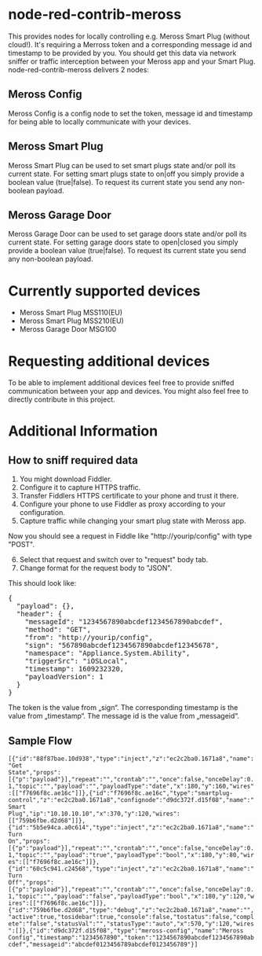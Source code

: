 # node-red-contrib-meross 

This provides nodes for locally controlling e.g. Meross Smart Plug (without cloud!). It's requiring a Merross token and a corresponding message id and timestamp to be provided by you. You should get this data via network sniffer or traffic interception between your Meross app and your Smart Plug. node-red-contrib-meross delivers 2 nodes:

## Meross Config
Meross Config is a config node to set the token, message id and timestamp for being able to locally communicate with your devices.

## Meross Smart Plug
Meross Smart Plug can be used to set smart plugs state and/or poll its current state. For setting smart plugs state to on|off you simply provide a boolean value (true|false). To request its current state you send any non-boolean payload.

## Meross Garage Door
Meross Garage Door can be used to set garage doors state and/or poll its current state. For setting garage doors state to open|closed you simply provide a boolean value (true|false). To request its current state you send any non-boolean payload.

# Currently supported devices
- Meross Smart Plug MSS110(EU)
- Meross Smart Plug MSS210(EU)
- Meross Garage Door MSG100

# Requesting additional devices
To be able to implement additional devices feel free to provide sniffed communication between your app and devices.
You might also feel free to directly contribute in this project.

# Additional Information
## How to sniff required data
1. You might download Fiddler.
2. Configure it to capture HTTPS traffic.
3. Transfer Fiddlers HTTPS certificate to your phone and trust it there.
4. Configure your phone to use Fiddler as proxy according to your configuration.
5. Capture traffic while changing your smart plug state with Meross app.

Now you should see a request in Fiddle like "http://yourip/config" with type "POST".

6. Select that request and switch over to "request" body tab.
7. Change format for the request body to "JSON".

This should look like:
<pre>
{
  "payload": {},
  "header": {
    "messageId": "1234567890abcdef1234567890abcdef",
    "method": "GET",
    "from": "http://yourip/config",
    "sign": "567890abcdef1234567890abcdef12345678",
    "namespace": "Appliance.System.Ability",
    "triggerSrc": "iOSLocal",
    "timestamp": 1609232320,
    "payloadVersion": 1
  }
}
</pre>

The token is the value from „sign“. The corresponding timestamp is the value from „timestamp“. The message id is the value from „messageid“.

## Sample Flow
<code>[{"id":"88f87bae.10d938","type":"inject","z":"ec2c2ba0.1671a8","name":"Get State","props":[{"p":"payload"}],"repeat":"","crontab":"","once":false,"onceDelay":0.1,"topic":"","payload":"","payloadType":"date","x":180,"y":160,"wires":[["f7696f8c.ae16c"]]},{"id":"f7696f8c.ae16c","type":"smartplug-control","z":"ec2c2ba0.1671a8","confignode":"d9dc372f.d15f08","name":"Smart Plug","ip":"10.10.10.10","x":370,"y":120,"wires":[["759b6fbe.d2d68"]]},{"id":"5b5e94ca.a0c614","type":"inject","z":"ec2c2ba0.1671a8","name":"Turn On","props":[{"p":"payload"}],"repeat":"","crontab":"","once":false,"onceDelay":0.1,"topic":"","payload":"true","payloadType":"bool","x":180,"y":80,"wires":[["f7696f8c.ae16c"]]},{"id":"60c5c941.c24568","type":"inject","z":"ec2c2ba0.1671a8","name":"Turn Off","props":[{"p":"payload"}],"repeat":"","crontab":"","once":false,"onceDelay":0.1,"topic":"","payload":"false","payloadType":"bool","x":180,"y":120,"wires":[["f7696f8c.ae16c"]]},{"id":"759b6fbe.d2d68","type":"debug","z":"ec2c2ba0.1671a8","name":"","active":true,"tosidebar":true,"console":false,"tostatus":false,"complete":"false","statusVal":"","statusType":"auto","x":570,"y":120,"wires":[]},{"id":"d9dc372f.d15f08","type":"meross-config","name":"Meross Config","timestamp":"1234567890","token":"1234567890abcdef1234567890abcdef","messageid":"abcdef0123456789abcdef0123456789"}]</code>
